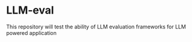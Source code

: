 # LLM-eval
This repository will test the ability of LLM evaluation frameworks for LLM powered application
